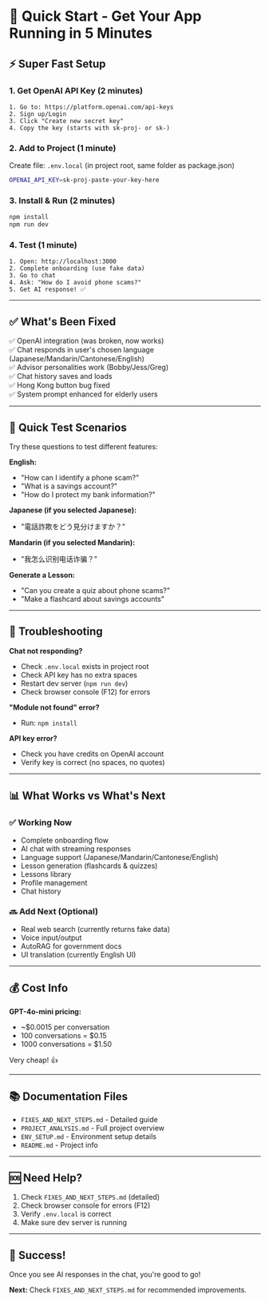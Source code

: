 # 🚀 Quick Start - Get Your App Running in 5 Minutes

## ⚡ Super Fast Setup

### 1. Get OpenAI API Key (2 minutes)
```
1. Go to: https://platform.openai.com/api-keys
2. Sign up/Login
3. Click "Create new secret key"
4. Copy the key (starts with sk-proj- or sk-)
```

### 2. Add to Project (1 minute)
Create file: `.env.local` (in project root, same folder as package.json)

```bash
OPENAI_API_KEY=sk-proj-paste-your-key-here
```

### 3. Install & Run (2 minutes)
```bash
npm install
npm run dev
```

### 4. Test (1 minute)
```
1. Open: http://localhost:3000
2. Complete onboarding (use fake data)
3. Go to chat
4. Ask: "How do I avoid phone scams?"
5. Get AI response! ✅
```

---

## ✅ What's Been Fixed

✅ OpenAI integration (was broken, now works)  
✅ Chat responds in user's chosen language (Japanese/Mandarin/Cantonese/English)  
✅ Advisor personalities work (Bobby/Jess/Greg)  
✅ Chat history saves and loads  
✅ Hong Kong button bug fixed  
✅ System prompt enhanced for elderly users  

---

## 📝 Quick Test Scenarios

Try these questions to test different features:

**English:**
- "How can I identify a phone scam?"
- "What is a savings account?"
- "How do I protect my bank information?"

**Japanese (if you selected Japanese):**
- "電話詐欺をどう見分けますか？"

**Mandarin (if you selected Mandarin):**
- "我怎么识别电话诈骗？"

**Generate a Lesson:**
- "Can you create a quiz about phone scams?"
- "Make a flashcard about savings accounts"

---

## 🐛 Troubleshooting

**Chat not responding?**
- Check `.env.local` exists in project root
- Check API key has no extra spaces
- Restart dev server (`npm run dev`)
- Check browser console (F12) for errors

**"Module not found" error?**
- Run: `npm install`

**API key error?**
- Check you have credits on OpenAI account
- Verify key is correct (no spaces, no quotes)

---

## 📊 What Works vs What's Next

### ✅ Working Now
- Complete onboarding flow
- AI chat with streaming responses
- Language support (Japanese/Mandarin/Cantonese/English)
- Lesson generation (flashcards & quizzes)
- Lessons library
- Profile management
- Chat history

### 🔜 Add Next (Optional)
- Real web search (currently returns fake data)
- Voice input/output
- AutoRAG for government docs
- UI translation (currently English UI)

---

## 💰 Cost Info

**GPT-4o-mini pricing:**
- ~$0.0015 per conversation
- 100 conversations = $0.15
- 1000 conversations = $1.50

Very cheap! 👍

---

## 📚 Documentation Files

- `FIXES_AND_NEXT_STEPS.md` - Detailed guide
- `PROJECT_ANALYSIS.md` - Full project overview
- `ENV_SETUP.md` - Environment setup details
- `README.md` - Project info

---

## 🆘 Need Help?

1. Check `FIXES_AND_NEXT_STEPS.md` (detailed)
2. Check browser console for errors (F12)
3. Verify `.env.local` is correct
4. Make sure dev server is running

---

## 🎉 Success!

Once you see AI responses in the chat, you're good to go! 

**Next:** Check `FIXES_AND_NEXT_STEPS.md` for recommended improvements.

